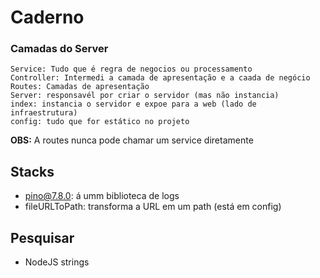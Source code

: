 # Caderno

### Camadas do Server
    Service: Tudo que é regra de negocios ou processamento
    Controller: Intermedi a camada de apresentação e a caada de negócio
    Routes: Camadas de apresentação
    Server: responsavél por criar o servidor (mas não instancia)
    index: instancia o servidor e expoe para a web (lado de infraestrutura)
    config: tudo que for estático no projeto

**OBS:** A routes nunca pode chamar um service diretamente


## Stacks
- pino@7.8.0: á umm biblioteca de logs
- fileURLToPath: transforma a URL em um path (está em config) 


##  Pesquisar
- NodeJS strings